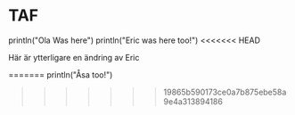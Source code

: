 # TAF
println("Ola Was here")
println("Eric was here too!")
<<<<<<< HEAD

Här är ytterligare en ändring av Eric

=======
println("Åsa too!")
>>>>>>> 19865b590173ce0a7b875ebe58a9e4a313894186
